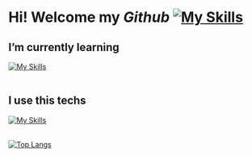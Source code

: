 # Hi! Welcome my *Github*  [![My Skills](https://skillicons.dev/icons?i=github&theme=light)](https://skillicons.dev)

## I’m currently learning <br>

[![My Skills](https://skillicons.dev/icons?i=cs,dotnet&theme=light)](https://skillicons.dev)<br><br>

## I use this techs <br>
[![My Skills](https://skillicons.dev/icons?i=java,cpp,rabbitmq&theme=light)](https://skillicons.dev)<br><br>

  [![Top Langs](https://github-readme-stats.vercel.app/api/top-langs/?username=celalkilnc&layout=compact&theme=midnight-purple)](https://github.com/celalkilnc/github-readme-stats)

<!--
<div align="center">
<img src="https://komarev.com/ghpvc/?username=enesgurel&&style=flat-square" align="center" />
</div>  
  ![image](https://img.shields.io/badge/rabbitmq-%23FF6600.svg?&style=for-the-badge&logo=rabbitmq&logoColor=white)

<div>
  


[![Celal's GitHub stats](https://github-readme-stats.vercel.app/api?username=celalkilnc&count_private=true&show_icons=true&theme=midnight-purple)](https://github.com/haticezehra/github-readme-stats)
  
</div>


celalkilnc
- 🔭 I’m currently working on ...
- 🌱 I’m currently learning ...
- 👯 I’m looking to collaborate on ...
- 🤔 I’m looking for help with ...
- 💬 Ask me about ...
- 📫 How to reach me: ...
- 😄 Pronouns: ...
- ⚡ Fun fact: ...
-->
